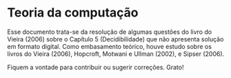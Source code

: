 # Teoria da computação

Esse documento trata-se da resolução de algumas questões do livro do Vieira (2006) sobre o Capítulo 5 (Decidibilidade) que não apresenta solução em formato digital. Como embasamento teórico, houve estudo sobre os livros do Vieira (2006), Hopcroft, Motwani e Ullman (2002), e Sipser (2006).

Fiquem a vontade para contribuir ou sugerir correções.
Grato!
